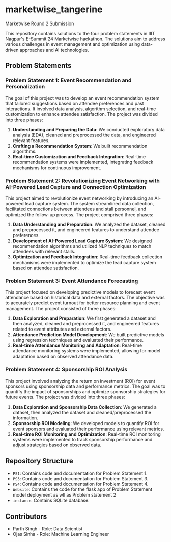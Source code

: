 # marketwise_tangerine
Marketwise Round 2 Submission

This repository contains solutions to the four problem statements in IIIT Nagpur's E-Summit'24 Marketwise hackathon. The solutions aim to address various challenges in event management and optimization using data-driven approaches and AI technologies.

## Problem Statements

### Problem Statement 1: Event Recommendation and Personalization

The goal of this project was to develop an event recommendation system that tailored suggestions based on attendee preferences and past interactions. It involved data analysis, algorithm selection, and real-time customization to enhance attendee satisfaction. The project was divided into three phases:

1. **Understanding and Preparing the Data**: We conducted exploratory data analysis (EDA), cleaned and preprocessed the data, and engineered relevant features.
2. **Crafting a Recommendation System**: We built recommendation algorithms.
3. **Real-time Customization and Feedback Integration**: Real-time recommendation systems were implemented, integrating feedback mechanisms for continuous improvement.

### Problem Statement 2: Revolutionizing Event Networking with AI-Powered Lead Capture and Connection Optimization

This project aimed to revolutionize event networking by introducing an AI-powered lead capture system. The system streamlined data collection, facilitated connections between attendees and stall personnel, and optimized the follow-up process. The project comprised three phases:

1. **Data Understanding and Preparation**: We analyzed the dataset, cleaned and preprocessed it, and engineered features to understand attendee preferences.
2. **Development of AI-Powered Lead Capture System**: We designed recommendation algorithms and utilized NLP techniques to match attendees with relevant stalls.
3. **Optimization and Feedback Integration**: Real-time feedback collection mechanisms were implemented to optimize the lead capture system based on attendee satisfaction.

### Problem Statement 3: Event Attendance Forecasting

This project focused on developing predictive models to forecast event attendance based on historical data and external factors. The objective was to accurately predict event turnout for better resource planning and event management. The project consisted of three phases:

1. **Data Exploration and Preparation**: We first generated a dataset and then analyzed, cleaned and preprocessed it, and engineered features related to event attributes and external factors.
2. **Attendance Prediction Model Development**: We built predictive models using regression techniques and evaluated their performance.
3. **Real-time Attendance Monitoring and Adaptation**: Real-time attendance monitoring systems were implemented, allowing for model adaptation based on observed attendance data.

### Problem Statement 4: Sponsorship ROI Analysis

This project involved analyzing the return on investment (ROI) for event sponsors using sponsorship data and performance metrics. The goal was to quantify the impact of sponsorships and optimize sponsorship strategies for future events. The project was divided into three phases:

1. **Data Exploration and Sponsorship Data Collection**: We generated a dataset, then analyzed the dataset and cleaned/preprocessed the information.
2. **Sponsorship ROI Modeling**: We developed models to quantify ROI for event sponsors and evaluated their performance using relevant metrics.
3. **Real-time ROI Monitoring and Optimization**: Real-time ROI monitoring systems were implemented to track sponsorship performance and adjust strategies based on observed data.

## Repository Structure

- `PS1`: Contains code and documentation for Problem Statement 1.
- `PS3`: Contains code and documentation for Problem Statement 3.
- `PS4`: Contains code and documentation for Problem Statement 4.
- `Website`: Contains the code for the flask app of Problem Statement model deployment as wll as Problem statement 2
- `instance`: Contains SQLite database.

## Contributors
- Parth Singh - Role: Data Scientist
- Ojas Sinha - Role: Machine Learning Engineer
